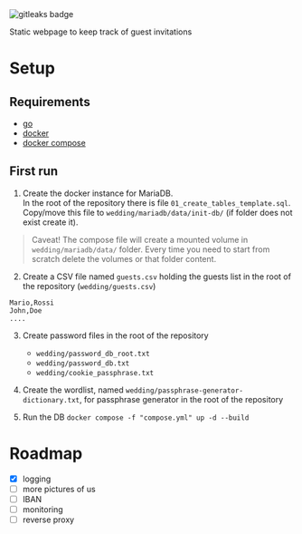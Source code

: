 <img alt="gitleaks badge" src="https://img.shields.io/badge/protected%20by-gitleaks-blue">

Static webpage to keep track of guest invitations

# Setup
## Requirements
- [go](https://go.dev/doc/install)
- [docker](https://docs.docker.com/engine/install/)
- [docker compose](https://docs.docker.com/compose/install/)

## First run

1. Create the docker instance for MariaDB.  
In the root of the repository there is file `01_create_tables_template.sql`.  
Copy/move this file to `wedding/mariadb/data/init-db/` (if folder does not exist create it).

> Caveat! The compose file will create a mounted volume in `wedding/mariadb/data/` folder.
Every time you need to start from scratch delete the volumes or that folder content.

2. Create a CSV file named `guests.csv` holding the guests list in the root of the repository (`wedding/guests.csv`)

```.csv
Mario,Rossi
John,Doe
....
```

3. Create password files in the root of the repository
    - `wedding/password_db_root.txt`
    - `wedding/password_db.txt`
    - `wedding/cookie_passphrase.txt`

4. Create the wordlist, named `wedding/passphrase-generator-dictionary.txt`, for passphrase generator in the root of the repository

5. Run the DB
`docker compose -f "compose.yml" up -d --build`

# Roadmap

- [x] logging
- [ ] more pictures of us
- [ ] IBAN
- [ ] monitoring
- [ ] reverse proxy